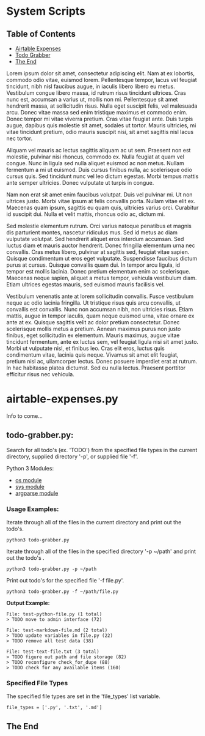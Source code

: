 # System Scripts

## Table of Contents

- [Airtable Expenses](#airtable-expenes.py)
- [Todo Grabber](#todo-grabber.py)
- [The End](#the-end)

Lorem ipsum dolor sit amet, consectetur adipiscing elit. Nam at ex lobortis, commodo odio vitae, euismod lorem. Pellentesque tempor, lacus vel feugiat tincidunt, nibh nisl faucibus augue, in iaculis libero libero eu metus. Vestibulum congue libero massa, id rutrum risus tincidunt ultrices. Cras nunc est, accumsan a varius ut, mollis non mi. Pellentesque sit amet hendrerit massa, at sollicitudin risus. Nulla eget suscipit felis, vel malesuada arcu. Donec vitae massa sed enim tristique maximus et commodo enim. Donec tempor mi vitae viverra pretium. Cras vitae feugiat ante. Duis turpis augue, dapibus quis molestie sit amet, sodales ut tortor. Mauris ultricies, mi vitae tincidunt pretium, odio mauris suscipit nisi, sit amet sagittis nisl lacus nec tortor.

Aliquam vel mauris ac lectus sagittis aliquam ac ut sem. Praesent non est molestie, pulvinar nisi rhoncus, commodo ex. Nulla feugiat at quam vel congue. Nunc in ligula sed nulla aliquet euismod ac non metus. Nullam fermentum a mi ut euismod. Duis cursus finibus nulla, ac scelerisque odio cursus quis. Sed tincidunt nunc vel leo dictum egestas. Morbi tempus mattis ante semper ultricies. Donec vulputate ut turpis in congue.

Nam non erat sit amet enim faucibus volutpat. Duis vel pulvinar mi. Ut non ultrices justo. Morbi vitae ipsum at felis convallis porta. Nullam vitae elit ex. Maecenas quam ipsum, sagittis eu quam quis, ultricies varius orci. Curabitur id suscipit dui. Nulla et velit mattis, rhoncus odio ac, dictum mi.

Sed molestie elementum rutrum. Orci varius natoque penatibus et magnis dis parturient montes, nascetur ridiculus mus. Sed id metus ac diam vulputate volutpat. Sed hendrerit aliquet eros interdum accumsan. Sed luctus diam et mauris auctor hendrerit. Donec fringilla elementum urna nec convallis. Cras metus libero, pulvinar at sagittis sed, feugiat vitae sapien. Quisque condimentum ut eros eget vulputate. Suspendisse faucibus dictum purus at cursus. Quisque convallis quam dui. In tempor arcu ligula, id tempor est mollis lacinia. Donec pretium elementum enim ac scelerisque. Maecenas neque sapien, aliquet a metus tempor, vehicula vestibulum diam. Etiam ultrices egestas mauris, sed euismod mauris facilisis vel.

Vestibulum venenatis ante at lorem sollicitudin convallis. Fusce vestibulum neque ac odio lacinia fringilla. Ut tristique risus quis arcu convallis, ut convallis est convallis. Nunc non accumsan nibh, non ultricies risus. Etiam mattis, augue in tempor iaculis, quam neque euismod urna, vitae ornare ex ante at ex. Quisque sagittis velit ac dolor pretium consectetur. Donec scelerisque mollis metus a pretium. Aenean maximus purus non justo finibus, eget sollicitudin ex elementum. Mauris maximus, augue vitae tincidunt fermentum, ante ex luctus sem, vel feugiat ligula nisi sit amet justo. Morbi ut vulputate nisl, et finibus leo. Cras elit eros, luctus quis condimentum vitae, lacinia quis neque. Vivamus sit amet elit feugiat, pretium nisl ac, ullamcorper lectus. Donec posuere imperdiet erat at rutrum. In hac habitasse platea dictumst. Sed eu nulla lectus. Praesent porttitor efficitur risus nec vehicula.

# airtable-expenses.py

Info to come...

## todo-grabber.py:

Search for all todo's (ex. 'TODO') from the specified file types in the current directory, supplied directory '-p', or supplied file '-f'.

Python 3 Modules:  
- [os module](https://docs.python.org/3/library/os.html)
- [sys module](https://docs.python.org/3/library/sys.html)
- [argparse module](https://docs.python.org/3/library/argparse.html)

### Usage Examples:

Iterate through all of the files in the current directory and print out the todo's.

    python3 todo-grabber.py

Iterate through all of the files in the specified directory '-p ~/path' and print out the todo's .

    python3 todo-grabber.py -p ~/path

Print out todo's for the specified file '-f file.py'.

    python3 todo-grabber.py -f ~/path/file.py


**Output Example:**

    File: test-python-file.py (1 total)
    > TODO move to admin interface (72)

    File: test-markdown-file.md (2 total)
    > TODO update variables in file.py (22)
    > TODO remove all test data (38)

    File: test-text-file.txt (3 total)
    > TODO figure out path and file storage (82)
    > TODO reconfigure check_for_dupe (88)
    > TODO check for any available items (160)

### Specified File Types

The specified file types are set in the 'file_types' list variable.

    file_types = ['.py', '.txt', '.md']
    
## The End
